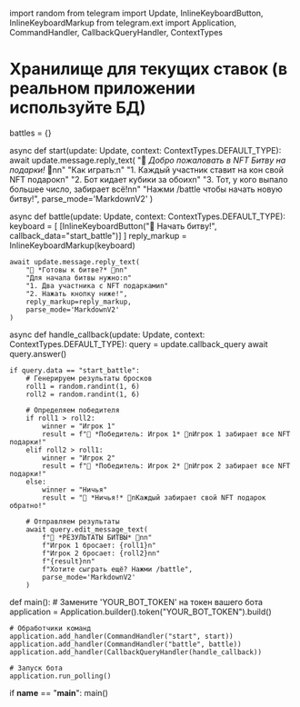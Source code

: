 import random
from telegram import Update, InlineKeyboardButton, InlineKeyboardMarkup
from telegram.ext import Application, CommandHandler, CallbackQueryHandler, ContextTypes

# Хранилище для текущих ставок (в реальном приложении используйте БД)
battles = {}

async def start(update: Update, context: ContextTypes.DEFAULT_TYPE):
    await update.message.reply_text(
        "🎁 *Добро пожаловать в NFT Битву на подарки!* 🎁nn"
        "Как играть:n"
        "1. Каждый участник ставит на кон свой NFT подарокn"
        "2. Бот кидает кубики за обоихn"
        "3. Тот, у кого выпало большее число, забирает всё!nn"
        "Нажми /battle чтобы начать новую битву!",
        parse_mode='MarkdownV2'
    )

async def battle(update: Update, context: ContextTypes.DEFAULT_TYPE):
    keyboard = [
        [InlineKeyboardButton("🎲 Начать битву!", callback_data="start_battle")]
    ]
    reply_markup = InlineKeyboardMarkup(keyboard)
    
    await update.message.reply_text(
        "🎯 *Готовы к битве?* 🎯nn"
        "Для начала битвы нужно:n"
        "1. Два участника с NFT подаркамиn"
        "2. Нажать кнопку ниже!",
        reply_markup=reply_markup,
        parse_mode='MarkdownV2'
    )

async def handle_callback(update: Update, context: ContextTypes.DEFAULT_TYPE):
    query = update.callback_query
    await query.answer()
    
    if query.data == "start_battle":
        # Генерируем результаты бросков
        roll1 = random.randint(1, 6)
        roll2 = random.randint(1, 6)
        
        # Определяем победителя
        if roll1 > roll2:
            winner = "Игрок 1"
            result = f"🎉 *Победитель: Игрок 1* 🎉nИгрок 1 забирает все NFT подарки!"
        elif roll2 > roll1:
            winner = "Игрок 2" 
            result = f"🎉 *Победитель: Игрок 2* 🎉nИгрок 2 забирает все NFT подарки!"
        else:
            winner = "Ничья"
            result = "🤝 *Ничья!* 🤝nКаждый забирает свой NFT подарок обратно!"
        
        # Отправляем результаты
        await query.edit_message_text(
            f"🎲 *РЕЗУЛЬТАТЫ БИТВЫ* 🎲nn"
            f"Игрок 1 бросает: {roll1}n"
            f"Игрок 2 бросает: {roll2}nn"
            f"{result}nn"
            f"Хотите сыграть ещё? Нажми /battle",
            parse_mode='MarkdownV2'
        )

def main():
    # Замените 'YOUR_BOT_TOKEN' на токен вашего бота
    application = Application.builder().token("YOUR_BOT_TOKEN").build()
    
    # Обработчики команд
    application.add_handler(CommandHandler("start", start))
    application.add_handler(CommandHandler("battle", battle))
    application.add_handler(CallbackQueryHandler(handle_callback))
    
    # Запуск бота
    application.run_polling()

if __name__ == "__main__":
    main()

